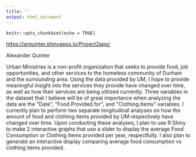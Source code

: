 ```yaml
---
title: ''
output: html_document
---
```


```{r setup, include=FALSE}
knitr::opts_chunk$set(echo = TRUE)
```

https://arquinter.shinyapps.io/Project2app/

Alexander Quinter

Urban Ministries is a non-profit organization that seeks to provide food, job opportunities, and other services to the homeless community of Durham and the surrounding area. Using the data provided by UM, I hope to provide meaningful insight into the services they provide have changed over time, as well as how their services are being utilized
currently. Three variables in the dataset that I believe will be of great importance when analyzing the data are the "Date", "Food.Provided.for", and "Clothing.Items" variables. I currently plan to perform two separate longitudinal analyses on how the amount of food and clothing items provided by UM respectively have changed over time. Upon conducting these analyses, I plan to use R Shiny to make 2 interactive graphs that use a slider to display the average Food Consumption or Clothing Items provided per year, respectfully. I also plan to generate an interactive display comparing average food consumption vs clothing items provided.